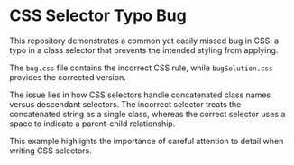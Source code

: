 # CSS Selector Typo Bug

This repository demonstrates a common yet easily missed bug in CSS: a typo in a class selector that prevents the intended styling from applying.

The `bug.css` file contains the incorrect CSS rule, while `bugSolution.css` provides the corrected version.

The issue lies in how CSS selectors handle concatenated class names versus descendant selectors.  The incorrect selector treats the concatenated string as a single class, whereas the correct selector uses a space to indicate a parent-child relationship.

This example highlights the importance of careful attention to detail when writing CSS selectors.